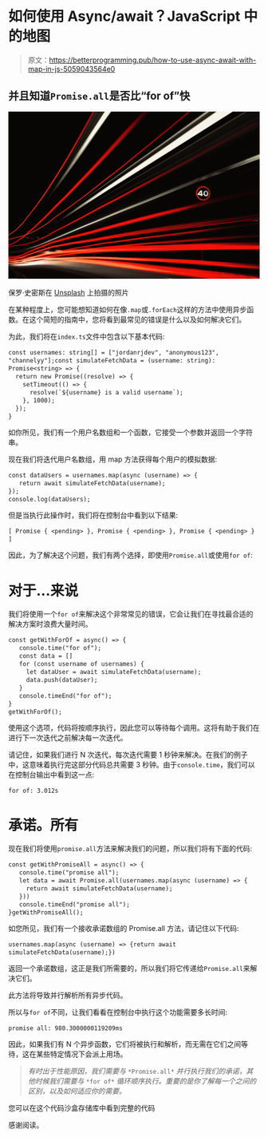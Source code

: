 # 如何使用 Async/await？JavaScript 中的地图

> 原文：<https://betterprogramming.pub/how-to-use-async-await-with-map-in-js-5059043564e0>

## 并且知道`Promise.all`是否比“for of”快

![](img/3b6846914cd1c908f4ada0d395643eb9.png)

保罗·史密斯在 [Unsplash](https://unsplash.com?utm_source=medium&utm_medium=referral) 上拍摄的照片

在某种程度上，您可能想知道如何在像`.map`或`.forEach`这样的方法中使用异步函数。在这个简短的指南中，您将看到最常见的错误是什么以及如何解决它们。

为此，我们将在`index.ts`文件中包含以下基本代码:

```
const usernames: string[] = ["jordanrjdev", "anonymous123", "channelyy"];const simulateFetchData = (username: string): Promise<string> => {
  return new Promise((resolve) => {
    setTimeout(() => {
      resolve(`${username} is a valid username`);
    }, 1000);
  });
}
```

如你所见，我们有一个用户名数组和一个函数，它接受一个参数并返回一个字符串。

现在我们将迭代用户名数组，用 map 方法获得每个用户的模拟数据:

```
const dataUsers = usernames.map(async (username) => {
   return await simulateFetchData(username);
});
console.log(dataUsers);
```

但是当执行此操作时，我们将在控制台中看到以下结果:

```
[ Promise { <pending> }, Promise { <pending> }, Promise { <pending> } ]
```

因此，为了解决这个问题，我们有两个选择，即使用`Promise.all`或使用`for of`:

# 对于...来说

我们将使用一个`for of`来解决这个非常常见的错误，它会让我们在寻找最合适的解决方案时浪费大量时间。

```
const getWithForOf = async() => {
   console.time("for of");
   const data = []
   for (const username of usernames) {
     let dataUser = await simulateFetchData(username);
     data.push(dataUser);
   }
   console.timeEnd("for of");
}
getWithForOf();
```

使用这个选项，代码将按顺序执行，因此您可以等待每个调用。这将有助于我们在进行下一次迭代之前解决每一次迭代。

请记住，如果我们进行 N 次迭代，每次迭代需要 1 秒钟来解决。在我们的例子中，这意味着执行完这部分代码总共需要 3 秒钟。由于`console.time`，我们可以在控制台输出中看到这一点:

```
for of: 3.012s
```

# 承诺。所有

现在我们将使用`promise.all`方法来解决我们的问题，所以我们将有下面的代码:

```
const getWithPromiseAll = async() => {
   console.time("promise all");
   let data = await Promise.all(usernames.map(async (username) => {
     return await simulateFetchData(username);
   }))
   console.timeEnd("promise all");
}getWithPromiseAll();
```

如您所见，我们有一个接收承诺数组的 Promise.all 方法，请记住以下代码:

```
usernames.map(async (username) => {return await simulateFetchData(username);})
```

返回一个承诺数组，这正是我们所需要的，所以我们将它传递给`Promise.all`来解决它们。

此方法将导致并行解析所有异步代码。

所以与`for of`不同，让我们看看在控制台中执行这个功能需要多长时间:

```
promise all: 980.3000000119209ms
```

因此，如果我们有 N 个异步函数，它们将被执行和解析，而无需在它们之间等待，这在某些特定情况下会派上用场。

> *有时出于性能原因，我们需要与* `*Promise.all*` *并行执行我们的承诺，其他时候我们需要与* `*for of*` *循环顺序执行。重要的是你了解每一个之间的区别，以及如何适应你的需要。*

您可以在这个代码沙盒存储库中看到完整的代码

感谢阅读。